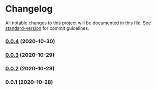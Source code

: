 # Changelog

All notable changes to this project will be documented in this file. See [standard-version](https://github.com/conventional-changelog/standard-version) for commit guidelines.

### [0.0.4](https://github.com/filsuck/nuxt-blurhash/compare/v0.0.3...v0.0.4) (2020-10-30)

### [0.0.3](https://github.com/filsuck/nuxt-blurhash/compare/v0.0.2...v0.0.3) (2020-10-29)

### [0.0.2](https://github.com/filsuck/nuxt-blurhash/compare/v0.0.1...v0.0.2) (2020-10-28)

### 0.0.1 (2020-10-28)
